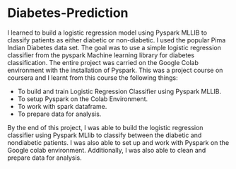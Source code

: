 # Diabetes-Prediction
I learned to build a logistic regression model using Pyspark MLLIB to classify patients as either diabetic or non-diabetic. I used the popular Pima Indian Diabetes data set. The goal was to use a simple logistic regression classifier from the pyspark Machine learning library for diabetes classification. The entire project was carried on the Google Colab environment with the installation of Pyspark. This was a project course on coursera and I learnt from this course the following things:
 *  To build and train Logistic Regression Classifier using Pyspark MLLIB.
 *  To setup Pyspark on the Colab Environment.
 *  To work with spark dataframe.
 *  To prepare data for analysis.

 By the end of this project, I was able to build the logistic regression classifier using Pyspark MLlib to classify between the diabetic and nondiabetic patients. I was also able to set up and work with Pyspark on the Google colab environment. Additionally, I was also able to clean and prepare data for analysis.
